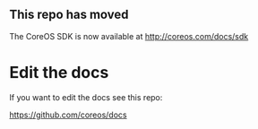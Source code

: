 ## This repo has moved

The CoreOS SDK is now available at http://coreos.com/docs/sdk

# Edit the docs

If you want to edit the docs see this repo:

https://github.com/coreos/docs
